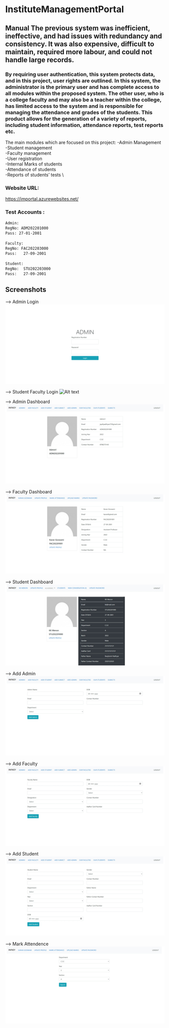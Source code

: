 # InstituteManagementPortal

## Manual The previous system was inefficient, ineffective, and had issues with redundancy and consistency. It was also expensive, difficult to maintain, required more labour, and could not handle large records.

### By requiring user authentication, this system protects data, and in this project, user rights are outlined. In this system, the administrator is the primary user and has complete access to all modules within the proposed system. The other user, who is a college faculty and may also be a teacher within the college, has limited access to the system and is responsible for managing the attendance and grades of the students. This product allows for the generation of a variety of reports, including student information, attendance reports, test reports etc.

The main modules which are focused on this project:
-Admin Management \
-Student management \
-Faculty management \
-User registration \
-Internal Marks of students \
-Attendance of students \
-Reports of students’ tests \

### Website URL:
https://importal.azurewebsites.net/

### Test Accounts :
	Admin:
	RegNo: ADM202201000
	Pass: 27-01-2001
	
	Faculty:
	RegNo: FAC202203000 
	Pass:	27-09-2001
	
	Student:
	RegNo:	STU202203000
	Pass:	27-09-2001

## Screenshots

--> Admin Login
![Alt text](https://github.com/Infikey-Technologies-Internship/InstituteManagementPortal/blob/master/screenshots/AdminLogin.jpeg)

--> Student Faculty Login
![Alt text](https://github.com/Infikey-Technologies-Internship/InstituteManagementPortal/blob/master/screenshots/Student_Faculty_Login.jpeg)

--> Admin Dashboard
![Alt text](https://github.com/Infikey-Technologies-Internship/InstituteManagementPortal/blob/master/screenshots/AdminDashboard.jpeg)

--> Faculty Dashboard
![Alt text](https://github.com/Infikey-Technologies-Internship/InstituteManagementPortal/blob/master/screenshots/FacultyDashboard.jpeg)

--> Student Dashboard
![Alt text](https://github.com/Infikey-Technologies-Internship/InstituteManagementPortal/blob/master/screenshots/StudentDashboard.jpeg)

--> Add Admin
![Alt text](https://github.com/Infikey-Technologies-Internship/InstituteManagementPortal/blob/master/screenshots/AddAdmin.jpeg)

--> Add Faculty
![Alt text](https://github.com/Infikey-Technologies-Internship/InstituteManagementPortal/blob/master/screenshots/AddFaculty.jpeg)

--> Add Student
![Alt text](https://github.com/Infikey-Technologies-Internship/InstituteManagementPortal/blob/master/screenshots/AddStudent.jpeg)

--> Mark Attendence
![Alt text](https://github.com/Infikey-Technologies-Internship/InstituteManagementPortal/blob/master/screenshots/MarkAttendence.jpeg)

